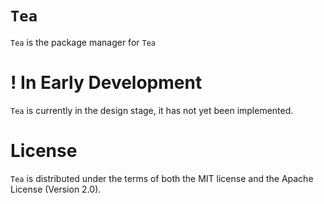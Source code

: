# `Tea`
`Tea` is the package manager for `Tea`

# ! In Early Development
`Tea` is currently in the design stage, it has not yet been implemented.

# License
`Tea` is distributed under the terms of both the MIT license and the Apache License (Version 2.0).
